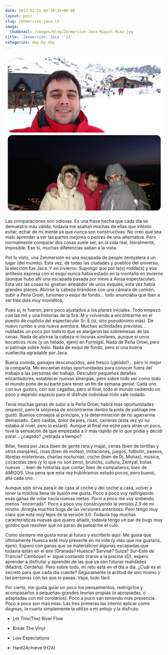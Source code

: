 ```yaml
---
date: 2013-02-25 00:10:35+00:00
layout: post
slug: zenmersion-jaca-13
image:
  thumbnail: /images/blog/Zenmersion-Jaca-Miguel-Miky.jpg
title: 'Zenmersión: Jaca ''13'
categories: day-by-day
---
```


[![Zenmersión en Jaca - Miguel (Miky) Julián](/images/blog/Zenmersion-Jaca-Miguel-Miky.jpg)](/images/blog/Zenmersion-Jaca-Miguel-Miky.jpg)

Las comparaciones son odiosas. Es una frase hecha que cada día se demuestra más válida; todavía me asaltan muchas de ellas que intento evitar, echar de mi mente ya que nunca son constructivas. No creo que sea malo aprender a ver las partes mejores o peores de una alternativa. Pero normalmente comparar dos cosas suele ser, en la vida real, literalmente, imposible. Eso sí, muchas diferencias saltan a la vista.

Por lo visto, una Zenmersión es una escapada de people zentyalera a un lugar (del mundo). Esta vez, de todas las ciudades y pueblos del universo, la elección fue Jaca. Y en invierno. Supongo que por la(s) rodilla(s) y esa antítesis expresa con el esquí nunca había estado en la montaña en invierno (aunque hubo ahí una escapada pasada por nieve a Ainsa espectacular). Esta vez las cosas no giraban alrededor de unos esquíes, esta vez había grandes planes. Abrirse la cabeza tirándose con una cámara de camión, subir a Peña Oroel, turismeo o esquí de fondo... todo anunciaba que iban a ser tres días muy moviditos.

Pues sí, lo fueron, pero poco ajustados a los planes iniciales. Todo empezó con las mil y una historias de la Sra. M y volviendo a encontrarme en el puesto de copiloto del espectacular Sr. E (sí, otro pseudónimo más). De nuevo rumbo a una nueva aventura. Muchas actividades previstas... nubladas un poco por todo lo que se alargaron las sobremesas de las cenas. Nada de abrirse la cabeza ni locuras similares, aunque sí unos bocaticos ricos (y un helado, ejem) en Formigal. Nada de Peña Oroel, pero sí patinaje sobre hielo. Nada de esquí de fondo, pero sí una buena vueltecita agradable por Jaca.

Buena comida, paisajes desconocidos, aire fresco (¡gélido!)... pero lo mejor la compañía. Me encantan estas oportunidades para conocer fuera del trabajo a las personas del trabajo. Descubrir pequeños detalles encantadores, establecer nuevas sinergias, pero sobre todo ver como todo el mundo pone de su parte para tener un fin de semana genial. Cada uno con sus gustos, con sus cagadas, pero al final, todo el mundo cediendo un poco y dejando espacio para el disfrute individual todo sale rodado.

Tenía muchas ganas de subir a la Peña Oroel, habrá más oportunidades (espero), pero la sorpresa de encontrarme dentro la pista de patinaje me gustó. Buenos consejos al principio, y la determinación de no agarrarme demasiado. Cero caídas, dolor de pies, risas, carreras (esta vez yo no estaba al nivel, pero lo estaré). Aunque al final me eché para atrás un poco, tuve la sensación de que empezaba a ir más rápido de lo que podía y decidí parar... ¿cagado? ¿retirada a tiempo?

Billar, fiesta por Jaca (bien de gente rara y maja), cenas (bien de tortillas y otros manjares), risas (bien de motes), imitaciones, juegos, futbolín, paseos, libretas misterioras, charlas nocturnas, coche (bien de Dj. Moñas), música, cocacolas zero (y lo que no son zero), brunchs, cultura, Zentyal, botas nuevas ... bien de historias que contar, bien de compañeros, bien de AMIGOS. Una pena que esta vez hubiéramos estado pocos, pero bueno, allá cada uno.

Aunque sólo sirva para ir de casa al coche y del coche a casa, volver a tener la mochila llena de ilusión me gusta. Poco a poco voy redirigiendo esas ganas de volar hacia nuevas metas. Poco a poco me voy sintiendo menos "encerrado". Poco a poco voy construyendo la versión 2.9 de mí mismo. Arregla muchos bugs de las versiones anteriores. Pero tengo muy claro que está muy lejos de la versión 3.0. Todavía hay muchas características nuevas que quiero añadir, todavía tengo un par de bugs muy gordos que resolver que no paran de patearme el culo.

Como siempre me gusta mirar al futuro y escribirlo aquí. Me gusta que últimamente Huesca esté muy presente en mi vida (y más que me gustaría, ejem). Espero con ganas que se materialicen algunas escapadas que todavía están en el aire (Granada? Huesca? Sarvisé? Suiza? Sur-Este de Francia? Camboya? <- sigue costando tirarse a la piscina xD), espero aprender a disfrutar y aprender de las que ya son futuras realidades (Madrid, Cerdeña). Pero sobre todo, mi reto está en el día a día. ¿Cuál es el secreto para que cada día cuente? Seguramente la actitud de uno mismo y las personas con las que lo pasas. Vaya, todo fácil.

Por cierto, me gusta guiar un poco los pensamientos, redirigirlos y acompasarlos a pequeñas-grandes teorías propias (o apropiadas, o adaptadas con mil corolarios). Poco a poco van teniendo más presencia. Poco a poco son más mías. Las tres primeras las intento aplicar como dogmas, la cuarta simplemente la utilizo a mi antojo y la disfruto:



	
  * Let This(The) River Flow

	
  * Break The Vinyl

	
  * Low Expectations

	
  * Hard2Achieve (H2A)



